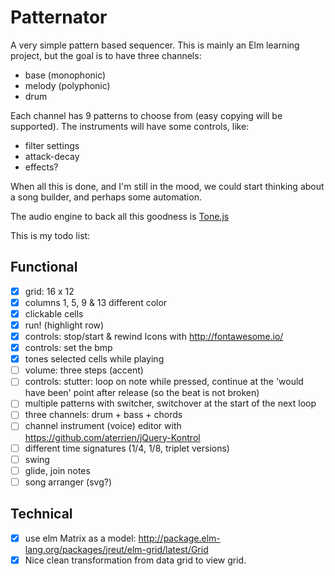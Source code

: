 # Patternator

A very simple pattern based sequencer. This is mainly an Elm learning project, but the goal is to have three channels:
* base (monophonic)
* melody (polyphonic)
* drum

Each channel has 9 patterns to choose from (easy copying will be supported). The instruments will have some controls, like:
* filter settings
* attack-decay
* effects?

When all this is done, and I'm still in the mood, we could start thinking about a song builder, and perhaps some automation.

The audio engine to back all this goodness is [Tone.js](https://tonejs.github.io/)

This is my todo list:

## Functional
- [x] grid: 16 x 12
- [x] columns 1, 5, 9 & 13 different color
- [x] clickable cells
- [x] run! (highlight row)
- [x] controls: stop/start & rewind Icons with http://fontawesome.io/
- [x] controls: set the bmp
- [x] tones selected cells while playing
- [ ] volume: three steps (accent)
- [ ] controls: stutter: loop on note while pressed, continue at the 'would have been' point after release (so the beat is not broken)
- [ ] multiple patterns with switcher, switchover at the start of the next loop
- [ ] three channels: drum + bass + chords
- [ ] channel instrument (voice) editor with https://github.com/aterrien/jQuery-Kontrol
- [ ] different time signatures (1/4, 1/8, triplet versions)
- [ ] swing
- [ ] glide, join notes
- [ ] song arranger (svg?)

## Technical
- [x] use elm Matrix as a model:  http://package.elm-lang.org/packages/jreut/elm-grid/latest/Grid
- [x] Nice clean transformation from data grid to view grid.
